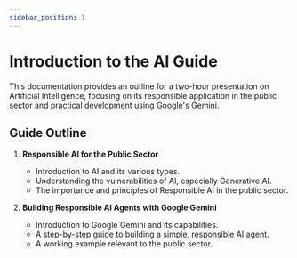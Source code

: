 ```yaml
---
sidebar_position: 1
---
```


# Introduction to the AI Guide

This documentation provides an outline for a two-hour presentation on Artificial Intelligence, focusing on its responsible application in the public sector and practical development using Google's Gemini.

## Guide Outline

1.  **Responsible AI for the Public Sector**
    *   Introduction to AI and its various types.
    *   Understanding the vulnerabilities of AI, especially Generative AI.
    *   The importance and principles of Responsible AI in the public sector.

2.  **Building Responsible AI Agents with Google Gemini**
    *   Introduction to Google Gemini and its capabilities.
    *   A step-by-step guide to building a simple, responsible AI agent.
    *   A working example relevant to the public sector.
